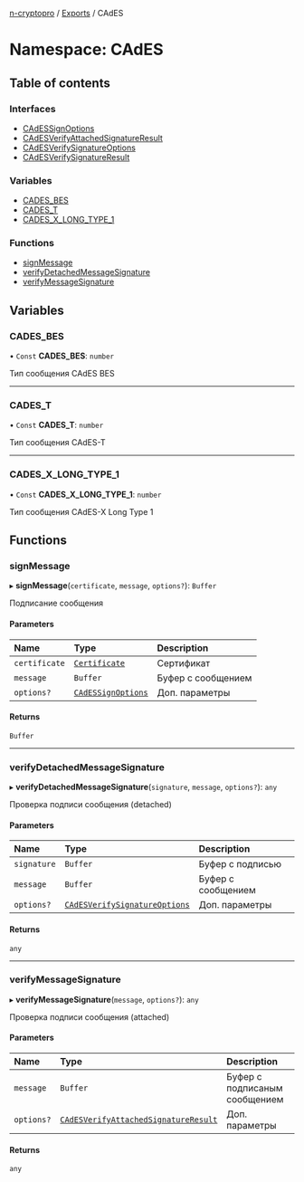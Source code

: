 [n-cryptopro](../README.md) / [Exports](../modules.md) / CAdES

# Namespace: CAdES

## Table of contents

### Interfaces

- [CAdESSignOptions](../interfaces/CAdES.CAdESSignOptions.md)
- [CAdESVerifyAttachedSignatureResult](../interfaces/CAdES.CAdESVerifyAttachedSignatureResult.md)
- [CAdESVerifySignatureOptions](../interfaces/CAdES.CAdESVerifySignatureOptions.md)
- [CAdESVerifySignatureResult](../interfaces/CAdES.CAdESVerifySignatureResult.md)

### Variables

- [CADES\_BES](CAdES.md#cades_bes)
- [CADES\_T](CAdES.md#cades_t)
- [CADES\_X\_LONG\_TYPE\_1](CAdES.md#cades_x_long_type_1)

### Functions

- [signMessage](CAdES.md#signmessage)
- [verifyDetachedMessageSignature](CAdES.md#verifydetachedmessagesignature)
- [verifyMessageSignature](CAdES.md#verifymessagesignature)

## Variables

### CADES\_BES

• `Const` **CADES\_BES**: `number`

Тип сообщения CAdES BES

___

### CADES\_T

• `Const` **CADES\_T**: `number`

Тип сообщения CAdES-T

___

### CADES\_X\_LONG\_TYPE\_1

• `Const` **CADES\_X\_LONG\_TYPE\_1**: `number`

Тип сообщения CAdES-X Long Type 1

## Functions

### signMessage

▸ **signMessage**(`certificate`, `message`, `options?`): `Buffer`

Подписание сообщения

#### Parameters

| Name | Type | Description |
| :------ | :------ | :------ |
| `certificate` | [`Certificate`](../interfaces/Certificate.md) | Сертификат |
| `message` | `Buffer` | Буфер с сообщением |
| `options?` | [`CAdESSignOptions`](../interfaces/CAdES.CAdESSignOptions.md) | Доп. параметры |

#### Returns

`Buffer`

___

### verifyDetachedMessageSignature

▸ **verifyDetachedMessageSignature**(`signature`, `message`, `options?`): `any`

Проверка подписи сообщения (detached)

#### Parameters

| Name | Type | Description |
| :------ | :------ | :------ |
| `signature` | `Buffer` | Буфер с подписью |
| `message` | `Buffer` | Буфер с сообщением |
| `options?` | [`CAdESVerifySignatureOptions`](../interfaces/CAdES.CAdESVerifySignatureOptions.md) | Доп. параметры |

#### Returns

`any`

___

### verifyMessageSignature

▸ **verifyMessageSignature**(`message`, `options?`): `any`

Проверка подписи сообщения (attached)

#### Parameters

| Name | Type | Description |
| :------ | :------ | :------ |
| `message` | `Buffer` | Буфер с подписаным сообщением |
| `options?` | [`CAdESVerifyAttachedSignatureResult`](../interfaces/CAdES.CAdESVerifyAttachedSignatureResult.md) | Доп. параметры |

#### Returns

`any`
